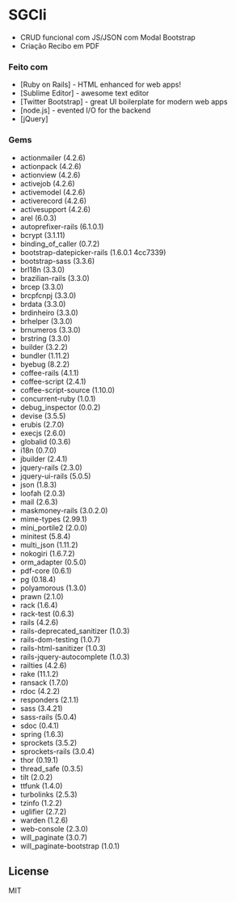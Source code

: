 # SGCli


  - CRUD funcional com JS/JSON com Modal Bootstrap
  - Criação Recibo em PDF



### Feito com

* [Ruby on Rails] - HTML enhanced for web apps!
* [Sublime Editor] - awesome text editor
* [Twitter Bootstrap] - great UI boilerplate for modern web apps
* [node.js] - evented I/O for the backend
* [jQuery] 

### Gems
  * actionmailer (4.2.6)
  * actionpack (4.2.6)
  * actionview (4.2.6)
  * activejob (4.2.6)
  * activemodel (4.2.6)
  * activerecord (4.2.6)
  * activesupport (4.2.6)
  * arel (6.0.3)
  * autoprefixer-rails (6.1.0.1)
  * bcrypt (3.1.11)
  * binding_of_caller (0.7.2)
  * bootstrap-datepicker-rails (1.6.0.1 4cc7339)
  * bootstrap-sass (3.3.6)
  * brI18n (3.3.0)
  * brazilian-rails (3.3.0)
  * brcep (3.3.0)
  * brcpfcnpj (3.3.0)
  * brdata (3.3.0)
  * brdinheiro (3.3.0)
  * brhelper (3.3.0)
  * brnumeros (3.3.0)
  * brstring (3.3.0)
  * builder (3.2.2)
  * bundler (1.11.2)
  * byebug (8.2.2)
  * coffee-rails (4.1.1)
  * coffee-script (2.4.1)
  * coffee-script-source (1.10.0)
  * concurrent-ruby (1.0.1)
  * debug_inspector (0.0.2)
  * devise (3.5.5)
  * erubis (2.7.0)
  * execjs (2.6.0)
  * globalid (0.3.6)
  * i18n (0.7.0)
  * jbuilder (2.4.1)
  * jquery-rails (2.3.0)
  * jquery-ui-rails (5.0.5)
  * json (1.8.3)
  * loofah (2.0.3)
  * mail (2.6.3)
  * maskmoney-rails (3.0.2.0)
  * mime-types (2.99.1)
  * mini_portile2 (2.0.0)
  * minitest (5.8.4)
  * multi_json (1.11.2)
  * nokogiri (1.6.7.2)
  * orm_adapter (0.5.0)
  * pdf-core (0.6.1)
  * pg (0.18.4)
  * polyamorous (1.3.0)
  * prawn (2.1.0)
  * rack (1.6.4)
  * rack-test (0.6.3)
  * rails (4.2.6)
  * rails-deprecated_sanitizer (1.0.3)
  * rails-dom-testing (1.0.7)
  * rails-html-sanitizer (1.0.3)
  * rails-jquery-autocomplete (1.0.3)
  * railties (4.2.6)
  * rake (11.1.2)
  * ransack (1.7.0)
  * rdoc (4.2.2)
  * responders (2.1.1)
  * sass (3.4.21)
  * sass-rails (5.0.4)
  * sdoc (0.4.1)
  * spring (1.6.3)
  * sprockets (3.5.2)
  * sprockets-rails (3.0.4)
  * thor (0.19.1)
  * thread_safe (0.3.5)
  * tilt (2.0.2)
  * ttfunk (1.4.0)
  * turbolinks (2.5.3)
  * tzinfo (1.2.2)
  * uglifier (2.7.2)
  * warden (1.2.6)
  * web-console (2.3.0)
  * will_paginate (3.0.7)
  * will_paginate-bootstrap (1.0.1)



License
----

MIT



